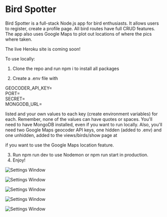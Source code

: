 # Bird Spotter

Bird Spotter is a full-stack Node.js app for bird enthusiasts. It allows users to register, create a profile page. All bird routes have full CRUD features. The app also uses Google Maps to plot out locations of where the pics where taken. 

The live Heroku site is coming soon!

To use locally:

1. Clone the repo and run npm i to install all packages

2. Create a .env file with 

GEOCODER_API_KEY=<br/>
PORT=<br/>
SECRET=<br/>
MONGODB_URL=<br/>

listed and your own values to each key (create environment variables) for each. Remember, none of the values can have quotes or spaces. You'll need to have MongoDB installed, even if you want to run locally. Also, you'll need two Google Maps geocoder API keys, one hidden (added to .env) and one unhidden, added to the views/birds/show page at 
<script async defer src="https://maps.googleapis.com/maps/api/js?key=<YOUR API KEY>&callback=initMap"></script>
if you want to use the Google Maps location feature.

3. Run npm run dev to use Nodemon or npm run start in production.
4. Enjoy!

![Settings Window](https://res.cloudinary.com/angelrodriguez/image/upload/v1560423990/Screen_Shot_2019-06-13_at_6.59.09_AM.png)

![Settings Window](https://res.cloudinary.com/angelrodriguez/image/upload/v1560423990/Screen_Shot_2019-06-13_at_7.02.07_AM.png)

![Settings Window](https://res.cloudinary.com/angelrodriguez/image/upload/v1560423990/Screen_Shot_2019-06-13_at_7.05.20_AM.png)

![Settings Window](https://res.cloudinary.com/angelrodriguez/image/upload/v1560423990/Screen_Shot_2019-06-13_at_7.04.58_AM.png)

![Settings Window](https://res.cloudinary.com/angelrodriguez/image/upload/v1560423988/Screen_Shot_2019-06-13_at_7.05.28_AM.png)
